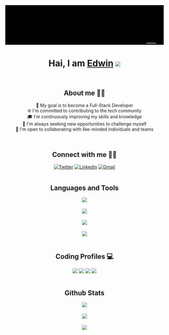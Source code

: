 <div align="center">
  <img alt="banner" src="bannerwhite.gif">
  <h1>Hai, I am <a href="https://edwineas.github.io/personal-site/" target="_blank">Edwin</a> <img
            src="https://media.giphy.com/media/hvRJCLFzcasrR4ia7z/giphy.gif" width="32"></h1><br>
  <h2>About me 👨‍💻</h2>
  <p>
    🎯 My goal is to become a Full-Stack Developer<br>
    🌐 I'm committed to contributing to the tech community<br>
    🎓 I'm continuously improving my skills and knowledge<br>
    🚀 I'm always seeking new opportunities to challenge myself<br>
    🤝 I'm open to collaborating with like-minded individuals and teams<br>
  </p><br>
  <h2>Connect with me 🙋‍♂️</h2>
  <a href="https://twitter.com/edwinalexshaji" target="_blank"><img alt="Twitter" src="https://img.shields.io/badge/twitter-%231DA1F2.svg?&style=for-the-badge&logo=twitter&logoColor=white" /></a>
  <a href="https://www.linkedin.com/in/edwinalexshaji/" target="_blank"><img alt="LinkedIn" src="https://img.shields.io/badge/linkedin-%230077B5.svg?&style=for-the-badge&logo=linkedin&logoColor=white" /></a>
  <a href="mailto:edwinalexshaji@gmail.com" target="_blank"><img alt="Gmail" src="https://img.shields.io/badge/-Gmail-D14836?style=for-the-badge&logo=Gmail&logoColor=white" /></a>
  <br><br>
  <h2>Languages and Tools</h2>
  <img src="https://skillicons.dev/icons?i=python,javascript,java,c" /><br><br>
  <img src="https://skillicons.dev/icons?i=html,css,bootstrap,jquery" /><br><br>
  <img src="https://skillicons.dev/icons?i=git,github" /><br><br>
  <img src="https://skillicons.dev/icons?i=markdown,figma,latex,vscode" />
  <br><br>
  <h2>Coding Profiles 💻</h2>
  <a href="https://www.hackerrank.com/edwinalexshaji"><img src="https://img.shields.io/badge/-Hackerrank-2EC866?style=for-the-badge&logo=HackerRank&logoColor=white"></a>
  <a href="https://www.hackerearth.com/@edwinalexshaji"><img src="https://img.shields.io/badge/HackerEarth-%232C3454.svg?&style=for-the-badge&logo=HackerEarth&logoColor=Blue"></a>
  <a href="https://leetcode.com/edwinalexshaji/"><img src="https://img.shields.io/badge/-LeetCode-FFA116?style=for-the-badge&logo=LeetCode&logoColor=black"></a>
  <a href="https://www.codechef.com/users/edwinalex"><img src="https://img.shields.io/badge/-CodeChef-5B4638?style=for-the-badge&logo=CodeChef&logoColor=white"></a>
  <br><br>
<h2>Github Stats</h2>
<img width="495px" src="https://github-readme-streak-stats.herokuapp.com/?user=edwineas&theme=dark"/><br><br>
<img width="495px" src="https://github-readme-stats.vercel.app/api?username=edwineas&show_icons=true&count_private=true&theme=dark" /><br><br>
<img width="495px" src="https://github-readme-activity-graph.vercel.app/graph?username=edwineas&theme=react-dark"/>
</div>
